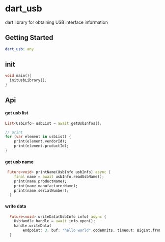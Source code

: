 # dart_usb

dart library for obtaining USB interface information

## Getting Started

```yaml
dart_usb: any
```

## init

```dart
void main(){
  initUsbLibrary();
}
```

## Api


#### get usb list

```dart
List<UsbInfo> usbList = await getUsbInfos();

// print
for (var element in usbList) {
    print(element.vendorId);
    print(element.productId);
}
```

#### get usb name

```dart
 Future<void> printName(UsbInfo usbInfo) async {
    final name = await usbInfo.readUsbName();
    print(name.productName);
    print(name.manufacturerName);
    print(name.serialNumber);
  }
```

#### write data 
```dart
  Future<void> writeData(UsbInfo info) async {
    UsbHandle handle = await info.open();
    handle.writeData(
        endpoint: 3, buf: "hello world".codeUnits, timeout: BigInt.from(1000));
  }
```



